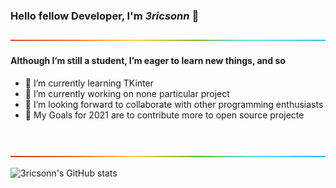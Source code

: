 ### Hello fellow Developer, I'm *3ricsonn* <!--(https://3ricsonn.github.io/)--> 👋

![-----------------------------------------------------](assets/rainbow.png)

#### Although I’m still a student, I’m eager to learn new things, and so
 - 🌱 I’m currently learning TKinter
 - 🔭 I’m currently working on none particular project
 - 👯 I’m looking forward to collaborate with other programming enthusiasts
 - 🥅 My Goals for 2021 are to contribute more to open source projecte

<br />
<!--
### Languages and Tools:
<code><img alt="Python" width="26" src="https://raw.githubusercontent.com/github/explore/80688e429a7d4ef2fca1e82350fe8e3517d3494d/topics/python/python.png"></code>
<code><img alt="Terminal" width="26" src="https://raw.githubusercontent.com/github/explore/80688e429a7d4ef2fca1e82350fe8e3517d3494d/topics/terminal/terminal.png"></code>
<code><img alt="Git" width="26" src="https://raw.githubusercontent.com/github/explore/80688e429a7d4ef2fca1e82350fe8e3517d3494d/topics/git/git.png"></code>
<code><img alt="GitHub" width="26" src="https://raw.githubusercontent.com/github/explore/78df643247d429f6cc873026c0622819ad797942/topics/github/github.png"></code>
-->

![-----------------------------------------------------](assets/rainbow.png)

![3ricsonn's GitHub stats](https://bad-apple-github-readme.vercel.app/api?show_bg=1&username=3ricsonn&show_icons=true&theme=tokyonight)
